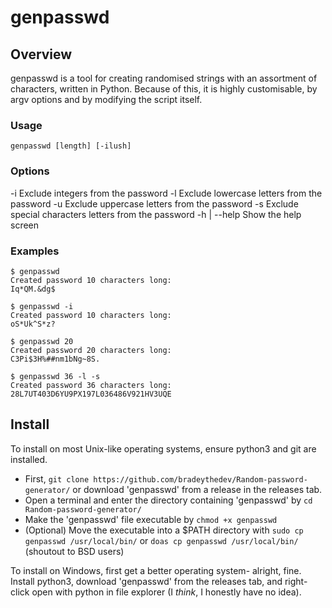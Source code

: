 # genpasswd

## Overview
genpasswd is a tool for creating randomised strings with an assortment of characters, written in Python. Because of this, it is highly customisable, by argv options and by modifying the script itself.

### Usage
```genpasswd [length] [-ilush]```

### Options
-i            Exclude integers from the password
-l            Exclude lowercase letters from the password
-u            Exclude uppercase letters from the password
-s            Exclude special characters letters from the password
-h | --help   Show the help screen

### Examples
```
$ genpasswd
Created password 10 characters long:
Iq*QM.&dg$
```
```
$ genpasswd -i
Created password 10 characters long:
oS*Uk^S*z?
```
```
$ genpasswd 20
Created password 20 characters long:
C3Pi$3H%##nm1bNg~8S.
```
```
$ genpasswd 36 -l -s
Created password 36 characters long:
28L7UT403D6YU9PX197L036486V921HV3UQE
```
## Install
To install on most Unix-like operating systems, ensure python3 and git are installed.
- First, `git clone https://github.com/bradeythedev/Random-password-generator/` or download 'genpasswd' from a release in the releases tab.
- Open a terminal and enter the directory containing 'genpasswd' by `cd Random-password-generator/`
- Make the 'genpasswd' file executable by `chmod +x genpasswd`
- (Optional) Move the executable into a $PATH directory with `sudo cp genpasswd /usr/local/bin/` or `doas cp genpasswd /usr/local/bin/` (shoutout to BSD users)

To install on Windows, first get a better operating system- alright, fine. Install python3, download 'genpasswd' from the releases tab, and right-click open with python in file explorer (I *think*, I honestly have no idea).
